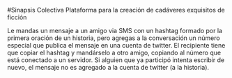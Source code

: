 #Sinapsis Colectiva
        Plataforma para la creación de cadáveres exquisitos de ficción

Le mandas un mensaje a un amigo via SMS con un hashtag formado por la primera oración de un historia, pero agregas a la conversación un número especial que publica el mensaje en una cuenta de twitter. El recipiente tiene que copiar el hashtag y mandárselo a otro amigo, copiando al número que está conectado a un servidor. Si alguien que ya participó intenta escribir de nuevo, el mensaje no es agregado a la cuenta de twitter (a la historia).
